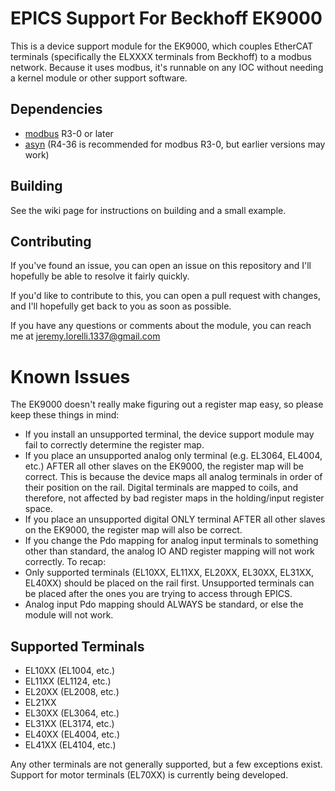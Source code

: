 # EPICS Support For Beckhoff EK9000

This is a device support module for the EK9000, which couples EtherCAT terminals (specifically the ELXXXX terminals from Beckhoff) to a modbus network.
Because it uses modbus, it's runnable on any IOC without needing a kernel module or other support software.

## Dependencies

* [modbus](https://github.com/epics-modules/modbus) R3-0 or later
* [asyn](https://github.com/epics-modules/asyn) (R4-36 is recommended for modbus R3-0, but earlier versions may work)

## Building

See the wiki page for instructions on building and a small example.

## Contributing

If you've found an issue, you can open an issue on this repository and I'll hopefully be able to resolve it fairly quickly.

If you'd like to contribute to this, you can open a pull request with changes, and I'll hopefully get back to you as soon as possible.

If you have any questions or comments about the module, you can reach me at jeremy.lorelli.1337@gmail.com

# Known Issues

The EK9000 doesn't really make figuring out a register map easy, so please keep these things in mind:

* If you install an unsupported terminal, the device support module may fail to correctly determine the register map.
* If you place an unsupported analog only terminal (e.g. EL3064, EL4004, etc.) AFTER all other slaves on the EK9000, the register map will be correct. This is because the device maps all analog terminals in order of their position on the rail. Digital terminals are mapped to coils, and therefore, not affected by bad register maps in the holding/input register space.
* If you place an unsupported digital ONLY terminal AFTER all other slaves on the EK9000, the register map will also be correct.
* If you change the Pdo mapping for analog input terminals to something other than standard, the analog IO AND register mapping will not work correctly.
To recap:
* Only supported terminals (EL10XX, EL11XX, EL20XX, EL30XX, EL31XX, EL40XX) should be placed on the rail first. Unsupported terminals can be placed after the ones you are trying to access through EPICS.
* Analog input Pdo mapping should ALWAYS be standard, or else the module will not work.

## Supported Terminals

* EL10XX (EL1004, etc.)
* EL11XX (EL1124, etc.)
* EL20XX (EL2008, etc.)
* EL21XX
* EL30XX (EL3064, etc.)
* EL31XX (EL3174, etc.)
* EL40XX (EL4004, etc.)
* EL41XX (EL4104, etc.)

Any other terminals are not generally supported, but a few exceptions exist.
Support for motor terminals (EL70XX) is currently being developed.

